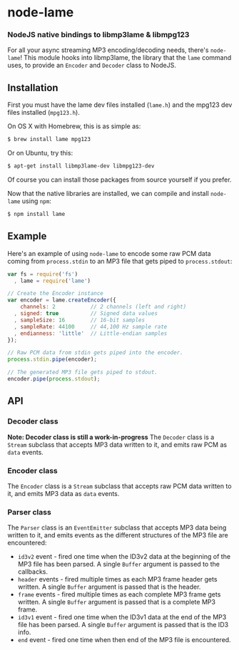 node-lame
=========
### NodeJS native bindings to libmp3lame & libmpg123

For all your async streaming MP3 encoding/decoding needs, there's `node-lame`!
This module hooks into libmp3lame, the library that the `lame` command uses, to
provide an `Encoder` and `Decoder` class to NodeJS.


Installation
------------

First you must have the lame dev files installed (`lame.h`) and the mpg123 dev
files installed (`mpg123.h`).

On OS X with Homebrew, this is as simple as:

``` bash
$ brew install lame mpg123
```

Or on Ubuntu, try this:

``` bash
$ apt-get install libmp3lame-dev libmpg123-dev
```

Of course you can install those packages from source yourself if you prefer.

Now that the native libraries are installed, we can compile and install
`node-lame` using `npm`:

``` bash
$ npm install lame
```


Example
-------

Here's an example of using `node-lame` to encode some raw PCM data coming from
`process.stdin` to an MP3 file that gets piped to `process.stdout`:

``` javascript
var fs = require('fs')
  , lame = require('lame')

// Create the Encoder instance
var encoder = lame.createEncoder({
    channels: 2           // 2 channels (left and right)
  , signed: true          // Signed data values
  , sampleSize: 16        // 16-bit samples
  , sampleRate: 44100     // 44,100 Hz sample rate
  , endianness: 'little'  // Little-endian samples
});

// Raw PCM data from stdin gets piped into the encoder.
process.stdin.pipe(encoder);

// The generated MP3 file gets piped to stdout.
encoder.pipe(process.stdout);
```


API
---

### Decoder class

**Note: Decoder class is still a work-in-progress**
The `Decoder` class is a `Stream` subclass that accepts MP3 data written to it,
and emits raw PCM as `data` events.

### Encoder class

The `Encoder` class is a `Stream` subclass that accepts raw PCM data written to
it, and emits MP3 data as `data` events.

### Parser class

The `Parser` class is an `EventEmitter` subclass that accepts MP3 data being
written to it, and emits events as the different structures of the MP3 file are
encountered:

  * `id3v2` event - fired one time when the ID3v2 data at the beginning of the MP3 file has been parsed. A single `Buffer` argument is passed to the callbacks.
  * `header` events - fired multiple times as each MP3 frame header gets written. A single `Buffer` argument is passed that is the header.
  * `frame` events - fired multiple times as each complete MP3 frame gets written. A single `Buffer` argument is passed that is a complete MP3 frame.
  * `id3v1` event - fired one time when the ID3v1 data at the end of the MP3 file has been parsed. A single `Buffer` argument is passed that is the ID3 info.
  * `end` event - fired one time when then end of the MP3 file is encountered.
